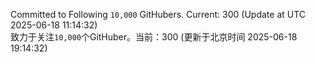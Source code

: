 Committed to Following `10,000` GitHubers. Current: <!-- FOLLOWING_COUNT -->300<!-- FOLLOWING_COUNT --> (Update at UTC <!-- LAST_UPDATED -->2025-06-18 11:14:32<!-- LAST_UPDATED -->)<br>
致力于关注`10,000`个GitHuber。当前：<!-- FOLLOWING_COUNT -->300<!-- FOLLOWING_COUNT --> (更新于北京时间 <!-- LAST_UPDATED_CST -->2025-06-18 19:14:32<!-- LAST_UPDATED_CST -->)
